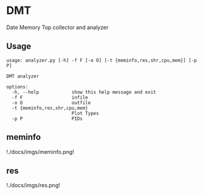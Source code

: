 # DMT
Date Memory Top collector and analyzer

## Usage 
```
usage: analyzer.py [-h] -f F [-o O] [-t {meminfo,res,shr,cpu,mem}] [-p P]

DMT analyzer

options:
  -h, --help            show this help message and exit
  -f F                  infile
  -o O                  outfile
  -t {meminfo,res,shr,cpu,mem}
                        Plot Types
  -p P                  PIDs
```

## meminfo
!./docs/imgs/meminfo.png!

## res
!./docs/imgs/res.png!